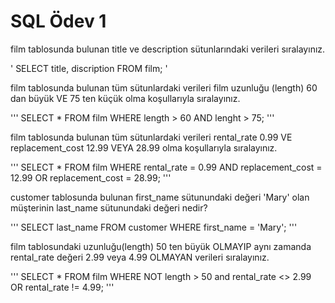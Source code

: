 # SQL Ödev 1

film tablosunda bulunan title ve description sütunlarındaki verileri sıralayınız.

'
SELECT title, discription FROM film;
'

film tablosunda bulunan tüm sütunlardaki verileri film uzunluğu (length) 60 dan büyük VE 75 ten küçük olma koşullarıyla sıralayınız.

'''
SELECT * FROM film WHERE length > 60 AND lenght > 75;
'''

film tablosunda bulunan tüm sütunlardaki verileri rental_rate 0.99 VE replacement_cost 12.99 VEYA 28.99 olma koşullarıyla sıralayınız.

'''
SELECT * FROM film WHERE rental_rate = 0.99 AND replacement_cost = 12.99 OR replacement_cost = 28.99;
'''

customer tablosunda bulunan first_name sütunundaki değeri 'Mary' olan müşterinin last_name sütunundaki değeri nedir?

'''
SELECT last_name FROM customer WHERE first_name = 'Mary';
'''

film tablosundaki uzunluğu(length) 50 ten büyük OLMAYIP aynı zamanda rental_rate değeri 2.99 veya 4.99 OLMAYAN verileri sıralayınız.

'''
SELECT * FROM film WHERE NOT length > 50 and rental_rate <> 2.99 OR rental_rate != 4.99;
'''

